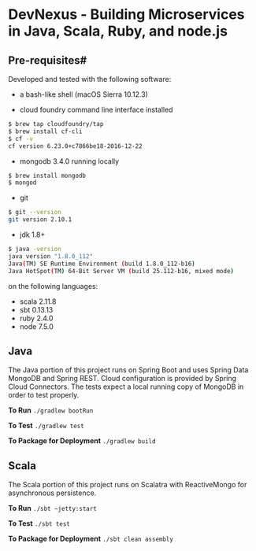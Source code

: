 # DevNexus - Building Microservices in Java, Scala, Ruby, and node.js #

## Pre-requisites#

Developed and tested with the following software:

- a bash-like shell (macOS Sierra 10.12.3)

- cloud foundry command line interface installed

```sh
$ brew tap cloudfoundry/tap
$ brew install cf-cli
$ cf -v
cf version 6.23.0+c7866be18-2016-12-22
```

- mongodb 3.4.0 running locally

```sh 
$ brew install mongodb
$ mongod
```


- git

```sh 
$ git --version
git version 2.10.1

```

- jdk 1.8+

```sh
$ java -version
java version "1.8.0_112"
Java(TM) SE Runtime Environment (build 1.8.0_112-b16)
Java HotSpot(TM) 64-Bit Server VM (build 25.112-b16, mixed mode)
```

on the following languages:
- scala 2.11.8
- sbt 0.13.13
- ruby 2.4.0
- node 7.5.0

## Java ##
The Java portion of this project runs on Spring Boot and uses Spring Data MongoDB and Spring REST.  Cloud configuration is provided by Spring Cloud Connectors.  The tests expect a local running copy of MongoDB in order to test properly.

**To Run**
`./gradlew bootRun`

**To Test**
`./gradlew test`

**To Package for Deployment**
`./gradlew build`

## Scala ##
The Scala portion of this project runs on Scalatra with ReactiveMongo for asynchronous persistence.

**To Run**
`./sbt ~jetty:start`

**To Test**
`./sbt test`

**To Package for Deployment**
`./sbt clean assembly`